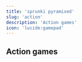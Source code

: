 ```yaml
---
title: 'sprunki pyramixed'
slug: 'action'
description: 'Action games'
icon: 'lucide:gamepad'
---
```


## Action games
